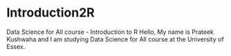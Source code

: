 # Introduction2R
Data Science for All course - Introduction to R
Hello, My name is Prateek Kushwaha and I am studying Data Science for All course at the University of Essex.
